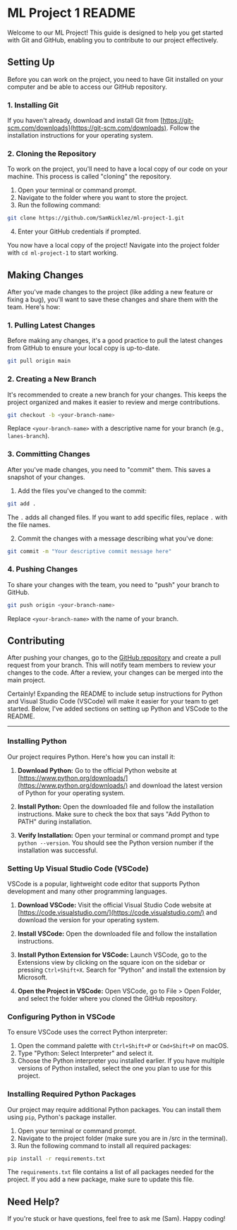 # ML Project 1 README

Welcome to our ML Project! This guide is designed to help you get started with Git and GitHub, enabling you to contribute to our project effectively.

## Setting Up

Before you can work on the project, you need to have Git installed on your computer and be able to access our GitHub repository.

### 1. Installing Git

If you haven't already, download and install Git from [https://git-scm.com/downloads](https://git-scm.com/downloads). Follow the installation instructions for your operating system.

### 2. Cloning the Repository

To work on the project, you'll need to have a local copy of our code on your machine. This process is called "cloning" the repository.

1. Open your terminal or command prompt.
2. Navigate to the folder where you want to store the project.
3. Run the following command:

```sh
git clone https://github.com/SamNicklez/ml-project-1.git
```

4. Enter your GitHub credentials if prompted.

You now have a local copy of the project! Navigate into the project folder with `cd ml-project-1` to start working.

## Making Changes

After you've made changes to the project (like adding a new feature or fixing a bug), you'll want to save these changes and share them with the team. Here's how:

### 1. Pulling Latest Changes

Before making any changes, it's a good practice to pull the latest changes from GitHub to ensure your local copy is up-to-date.

```sh
git pull origin main
```

### 2. Creating a New Branch

It's recommended to create a new branch for your changes. This keeps the project organized and makes it easier to review and merge contributions.

```sh
git checkout -b <your-branch-name>
```

Replace `<your-branch-name>` with a descriptive name for your branch (e.g., `lanes-branch`).

### 3. Committing Changes

After you've made changes, you need to "commit" them. This saves a snapshot of your changes.

1. Add the files you've changed to the commit:

```sh
git add .
```

The `.` adds all changed files. If you want to add specific files, replace `.` with the file names.

2. Commit the changes with a message describing what you've done:

```sh
git commit -m "Your descriptive commit message here"
```

### 4. Pushing Changes

To share your changes with the team, you need to "push" your branch to GitHub.

```sh
git push origin <your-branch-name>
```

Replace `<your-branch-name>` with the name of your branch.

## Contributing

After pushing your changes, go to the [GitHub repository](https://github.com/SamNicklez/ml-project-1) and create a pull request from your branch. This will notify team members to review your changes to the code. After a review, your changes can be merged into the main project.

Certainly! Expanding the README to include setup instructions for Python and Visual Studio Code (VSCode) will make it easier for your team to get started. Below, I've added sections on setting up Python and VSCode to the README.

---

### Installing Python

Our project requires Python. Here's how you can install it:

1. **Download Python:** Go to the official Python website at [https://www.python.org/downloads/](https://www.python.org/downloads/) and download the latest version of Python for your operating system.

2. **Install Python:** Open the downloaded file and follow the installation instructions. Make sure to check the box that says "Add Python to PATH" during installation.

3. **Verify Installation:** Open your terminal or command prompt and type `python --version`. You should see the Python version number if the installation was successful.

### Setting Up Visual Studio Code (VSCode)

VSCode is a popular, lightweight code editor that supports Python development and many other programming languages.

1. **Download VSCode:** Visit the official Visual Studio Code website at [https://code.visualstudio.com/](https://code.visualstudio.com/) and download the version for your operating system.

2. **Install VSCode:** Open the downloaded file and follow the installation instructions.

3. **Install Python Extension for VSCode:** Launch VSCode, go to the Extensions view by clicking on the square icon on the sidebar or pressing `Ctrl+Shift+X`. Search for "Python" and install the extension by Microsoft.

4. **Open the Project in VSCode:** Open VSCode, go to File > Open Folder, and select the folder where you cloned the GitHub repository.

### Configuring Python in VSCode

To ensure VSCode uses the correct Python interpreter:

1. Open the command palette with `Ctrl+Shift+P` or `Cmd+Shift+P` on macOS.
2. Type "Python: Select Interpreter" and select it.
3. Choose the Python interpreter you installed earlier. If you have multiple versions of Python installed, select the one you plan to use for this project.

### Installing Required Python Packages

Our project may require additional Python packages. You can install them using `pip`, Python's package installer.

1. Open your terminal or command prompt.
2. Navigate to the project folder (make sure you are in /src in the terminal).
3. Run the following command to install all required packages:

```sh
pip install -r requirements.txt
```

The `requirements.txt` file contains a list of all packages needed for the project. If you add a new package, make sure to update this file.

## Need Help?

If you're stuck or have questions, feel free to ask me (Sam). Happy coding!
